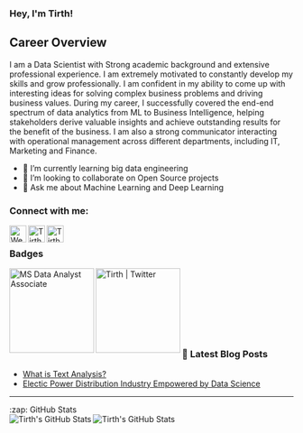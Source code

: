 ### Hey, I'm Tirth! 

<!--
**Tirth27/Tirth27** is a ✨ _special_ ✨ repository because its `README.md` (this file) appears on your GitHub profile. -->

## Career Overview

I am a Data Scientist with Strong academic background and extensive professional experience. I am extremely motivated to constantly develop my skills and grow professionally. I am confident in my ability to come up with interesting ideas for solving complex business problems and driving business values. During my career, I successfully covered the end-end spectrum of data analytics from ML to Business Intelligence, helping stakeholders derive valuable insights and achieve outstanding results for the benefit of the business. I am also a strong communicator interacting with operational management across different departments, including IT, Marketing and Finance. 

<!-- - 🔭 I’m currently working on -->
- 🌱 I’m currently learning big data engineering
- 👯 I’m looking to collaborate on Open Source projects
- 💬 Ask me about Machine Learning and Deep Learning
<!-- - 🤔 I’m looking for help with ... -->
<!-- - 😄 Pronouns: ... -->
<!-- - ⚡ Fun fact: ... -->

### Connect with me:

[<img align="left" alt="Website" width="30px" src="https://img.icons8.com/fluent/48/000000/globe.png" />][website]
[<img align="left" alt="Tirth | Twitter" width="30px" src="https://img.icons8.com/fluent/48/000000/twitter.png" />][twitter]
[<img align="left" alt="Tirth | LinkedIn" width="30px" src="https://img.icons8.com/fluent/48/000000/linkedin.png" />][linkedin]

<br />

### Badges

[<img align="left" alt="MS Data Analyst Associate" width="150px" src="https://user-images.githubusercontent.com/39476447/126852246-84d42153-0a45-41ca-99e8-58098f0f4450.png" />][MS Data Analyst]

[<img align="left" alt="Tirth | Twitter" width="150px" src="https://api.accredible.com/v1/frontend/credential_website_embed_image/badge/36051427" />][Fundamentals of the Databricks Lakehouse Platform] 

<br /><br /><br /><br /><br /><br /><br />  

### 📕 Latest Blog Posts
<!-- BLOG-POST-LIST:START -->
- [What is Text Analysis?](https://tirth27.medium.com/what-is-text-analysis-46ff87f68d08?source=rss-c44bbf3d95df------2)
- [Electic Power Distribution Industry Empowered by Data Science](https://medium.com/trends-in-data-science/electic-power-distribution-industry-empowered-by-data-science-f94926b870ea?source=rss-c44bbf3d95df------2)
<!-- BLOG-POST-LIST:END -->

---

<!--<details>-->
  <summary>:zap: GitHub Stats</summary>
  
  
  <img align="left" alt="Tirth's GitHub Stats" src="https://github-readme-stats.tirth27.vercel.app/api?hide_border=true&username=Tirth27&show_icons=true&count_private=true&theme=buefy" />
  
  <img align="left" alt="Tirth's GitHub Stats" src="https://github-readme-stats.tirth27.vercel.app/api/top-langs/?username=Tirth27" />
<!--</details>-->

[website]: https://tirth27.github.io/
[twitter]: https://twitter.com/Tirth_P27
[linkedin]: https://www.linkedin.com/in/tirth27/
[MS Data Analyst]: https://www.credly.com/badges/79233353-79c1-4607-ae54-a0a6568c9f36/public_url
[Fundamentals of the Databricks Lakehouse Platform]: https://credentials.databricks.com/82416f39-90ad-4f1a-b397-2a8d54f86a34
